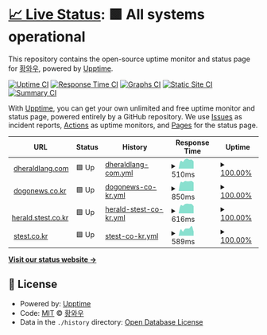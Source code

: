 # [📈 Live Status](https://kphws.github.io/dheraldlang-service-status): <!--live status--> **🟩 All systems operational**

This repository contains the open-source uptime monitor and status page for [황와우](https://kphws.github.io/dheraldlang-service-status), powered by [Upptime](https://github.com/upptime/upptime).

[![Uptime CI](https://github.com/kphws/dheraldlang-service-status/workflows/Uptime%20CI/badge.svg)](https://github.com/kphws/dheraldlang-service-status/actions?query=workflow%3A%22Uptime+CI%22)
[![Response Time CI](https://github.com/kphws/dheraldlang-service-status/workflows/Response%20Time%20CI/badge.svg)](https://github.com/kphws/dheraldlang-service-status/actions?query=workflow%3A%22Response+Time+CI%22)
[![Graphs CI](https://github.com/kphws/dheraldlang-service-status/workflows/Graphs%20CI/badge.svg)](https://github.com/kphws/dheraldlang-service-status/actions?query=workflow%3A%22Graphs+CI%22)
[![Static Site CI](https://github.com/kphws/dheraldlang-service-status/workflows/Static%20Site%20CI/badge.svg)](https://github.com/kphws/dheraldlang-service-status/actions?query=workflow%3A%22Static+Site+CI%22)
[![Summary CI](https://github.com/kphws/dheraldlang-service-status/workflows/Summary%20CI/badge.svg)](https://github.com/kphws/dheraldlang-service-status/actions?query=workflow%3A%22Summary+CI%22)

With [Upptime](https://upptime.js.org), you can get your own unlimited and free uptime monitor and status page, powered entirely by a GitHub repository. We use [Issues](https://github.com/kphws/dheraldlang-service-status/issues) as incident reports, [Actions](https://github.com/kphws/dheraldlang-service-status/actions) as uptime monitors, and [Pages](https://kphws.github.io/dheraldlang-service-status) for the status page.

<!--start: status pages-->
<!-- This summary is generated by Upptime (https://github.com/upptime/upptime) -->
<!-- Do not edit this manually, your changes will be overwritten -->
<!-- prettier-ignore -->
| URL | Status | History | Response Time | Uptime |
| --- | ------ | ------- | ------------- | ------ |
| <img alt="" src="https://favicons.githubusercontent.com/dheraldlang.com" height="13"> [dheraldlang.com](https://dheraldlang.com/) | 🟩 Up | [dheraldlang-com.yml](https://github.com/kphws/dheraldlang-service-status/commits/HEAD/history/dheraldlang-com.yml) | <details><summary><img alt="Response time graph" src="./graphs/dheraldlang-com/response-time-week.png" height="20"> 510ms</summary><br><a href="https://kphws.github.io/dheraldlang-service-status/history/dheraldlang-com"><img alt="Response time 538" src="https://img.shields.io/endpoint?url=https%3A%2F%2Fraw.githubusercontent.com%2Fkphws%2Fdheraldlang-service-status%2FHEAD%2Fapi%2Fdheraldlang-com%2Fresponse-time.json"></a><br><a href="https://kphws.github.io/dheraldlang-service-status/history/dheraldlang-com"><img alt="24-hour response time 533" src="https://img.shields.io/endpoint?url=https%3A%2F%2Fraw.githubusercontent.com%2Fkphws%2Fdheraldlang-service-status%2FHEAD%2Fapi%2Fdheraldlang-com%2Fresponse-time-day.json"></a><br><a href="https://kphws.github.io/dheraldlang-service-status/history/dheraldlang-com"><img alt="7-day response time 510" src="https://img.shields.io/endpoint?url=https%3A%2F%2Fraw.githubusercontent.com%2Fkphws%2Fdheraldlang-service-status%2FHEAD%2Fapi%2Fdheraldlang-com%2Fresponse-time-week.json"></a><br><a href="https://kphws.github.io/dheraldlang-service-status/history/dheraldlang-com"><img alt="30-day response time 515" src="https://img.shields.io/endpoint?url=https%3A%2F%2Fraw.githubusercontent.com%2Fkphws%2Fdheraldlang-service-status%2FHEAD%2Fapi%2Fdheraldlang-com%2Fresponse-time-month.json"></a><br><a href="https://kphws.github.io/dheraldlang-service-status/history/dheraldlang-com"><img alt="1-year response time 538" src="https://img.shields.io/endpoint?url=https%3A%2F%2Fraw.githubusercontent.com%2Fkphws%2Fdheraldlang-service-status%2FHEAD%2Fapi%2Fdheraldlang-com%2Fresponse-time-year.json"></a></details> | <details><summary><a href="https://kphws.github.io/dheraldlang-service-status/history/dheraldlang-com">100.00%</a></summary><a href="https://kphws.github.io/dheraldlang-service-status/history/dheraldlang-com"><img alt="All-time uptime 100.00%" src="https://img.shields.io/endpoint?url=https%3A%2F%2Fraw.githubusercontent.com%2Fkphws%2Fdheraldlang-service-status%2FHEAD%2Fapi%2Fdheraldlang-com%2Fuptime.json"></a><br><a href="https://kphws.github.io/dheraldlang-service-status/history/dheraldlang-com"><img alt="24-hour uptime 100.00%" src="https://img.shields.io/endpoint?url=https%3A%2F%2Fraw.githubusercontent.com%2Fkphws%2Fdheraldlang-service-status%2FHEAD%2Fapi%2Fdheraldlang-com%2Fuptime-day.json"></a><br><a href="https://kphws.github.io/dheraldlang-service-status/history/dheraldlang-com"><img alt="7-day uptime 100.00%" src="https://img.shields.io/endpoint?url=https%3A%2F%2Fraw.githubusercontent.com%2Fkphws%2Fdheraldlang-service-status%2FHEAD%2Fapi%2Fdheraldlang-com%2Fuptime-week.json"></a><br><a href="https://kphws.github.io/dheraldlang-service-status/history/dheraldlang-com"><img alt="30-day uptime 100.00%" src="https://img.shields.io/endpoint?url=https%3A%2F%2Fraw.githubusercontent.com%2Fkphws%2Fdheraldlang-service-status%2FHEAD%2Fapi%2Fdheraldlang-com%2Fuptime-month.json"></a><br><a href="https://kphws.github.io/dheraldlang-service-status/history/dheraldlang-com"><img alt="1-year uptime 100.00%" src="https://img.shields.io/endpoint?url=https%3A%2F%2Fraw.githubusercontent.com%2Fkphws%2Fdheraldlang-service-status%2FHEAD%2Fapi%2Fdheraldlang-com%2Fuptime-year.json"></a></details>
| <img alt="" src="https://favicons.githubusercontent.com/dogonews.co.kr" height="13"> [dogonews.co.kr](https://dogonews.co.kr/) | 🟩 Up | [dogonews-co-kr.yml](https://github.com/kphws/dheraldlang-service-status/commits/HEAD/history/dogonews-co-kr.yml) | <details><summary><img alt="Response time graph" src="./graphs/dogonews-co-kr/response-time-week.png" height="20"> 850ms</summary><br><a href="https://kphws.github.io/dheraldlang-service-status/history/dogonews-co-kr"><img alt="Response time 918" src="https://img.shields.io/endpoint?url=https%3A%2F%2Fraw.githubusercontent.com%2Fkphws%2Fdheraldlang-service-status%2FHEAD%2Fapi%2Fdogonews-co-kr%2Fresponse-time.json"></a><br><a href="https://kphws.github.io/dheraldlang-service-status/history/dogonews-co-kr"><img alt="24-hour response time 895" src="https://img.shields.io/endpoint?url=https%3A%2F%2Fraw.githubusercontent.com%2Fkphws%2Fdheraldlang-service-status%2FHEAD%2Fapi%2Fdogonews-co-kr%2Fresponse-time-day.json"></a><br><a href="https://kphws.github.io/dheraldlang-service-status/history/dogonews-co-kr"><img alt="7-day response time 850" src="https://img.shields.io/endpoint?url=https%3A%2F%2Fraw.githubusercontent.com%2Fkphws%2Fdheraldlang-service-status%2FHEAD%2Fapi%2Fdogonews-co-kr%2Fresponse-time-week.json"></a><br><a href="https://kphws.github.io/dheraldlang-service-status/history/dogonews-co-kr"><img alt="30-day response time 986" src="https://img.shields.io/endpoint?url=https%3A%2F%2Fraw.githubusercontent.com%2Fkphws%2Fdheraldlang-service-status%2FHEAD%2Fapi%2Fdogonews-co-kr%2Fresponse-time-month.json"></a><br><a href="https://kphws.github.io/dheraldlang-service-status/history/dogonews-co-kr"><img alt="1-year response time 918" src="https://img.shields.io/endpoint?url=https%3A%2F%2Fraw.githubusercontent.com%2Fkphws%2Fdheraldlang-service-status%2FHEAD%2Fapi%2Fdogonews-co-kr%2Fresponse-time-year.json"></a></details> | <details><summary><a href="https://kphws.github.io/dheraldlang-service-status/history/dogonews-co-kr">100.00%</a></summary><a href="https://kphws.github.io/dheraldlang-service-status/history/dogonews-co-kr"><img alt="All-time uptime 99.07%" src="https://img.shields.io/endpoint?url=https%3A%2F%2Fraw.githubusercontent.com%2Fkphws%2Fdheraldlang-service-status%2FHEAD%2Fapi%2Fdogonews-co-kr%2Fuptime.json"></a><br><a href="https://kphws.github.io/dheraldlang-service-status/history/dogonews-co-kr"><img alt="24-hour uptime 100.00%" src="https://img.shields.io/endpoint?url=https%3A%2F%2Fraw.githubusercontent.com%2Fkphws%2Fdheraldlang-service-status%2FHEAD%2Fapi%2Fdogonews-co-kr%2Fuptime-day.json"></a><br><a href="https://kphws.github.io/dheraldlang-service-status/history/dogonews-co-kr"><img alt="7-day uptime 100.00%" src="https://img.shields.io/endpoint?url=https%3A%2F%2Fraw.githubusercontent.com%2Fkphws%2Fdheraldlang-service-status%2FHEAD%2Fapi%2Fdogonews-co-kr%2Fuptime-week.json"></a><br><a href="https://kphws.github.io/dheraldlang-service-status/history/dogonews-co-kr"><img alt="30-day uptime 100.00%" src="https://img.shields.io/endpoint?url=https%3A%2F%2Fraw.githubusercontent.com%2Fkphws%2Fdheraldlang-service-status%2FHEAD%2Fapi%2Fdogonews-co-kr%2Fuptime-month.json"></a><br><a href="https://kphws.github.io/dheraldlang-service-status/history/dogonews-co-kr"><img alt="1-year uptime 99.07%" src="https://img.shields.io/endpoint?url=https%3A%2F%2Fraw.githubusercontent.com%2Fkphws%2Fdheraldlang-service-status%2FHEAD%2Fapi%2Fdogonews-co-kr%2Fuptime-year.json"></a></details>
| <img alt="" src="https://favicons.githubusercontent.com/herald.stest.co.kr" height="13"> [herald.stest.co.kr](https://herald.stest.co.kr/) | 🟩 Up | [herald-stest-co-kr.yml](https://github.com/kphws/dheraldlang-service-status/commits/HEAD/history/herald-stest-co-kr.yml) | <details><summary><img alt="Response time graph" src="./graphs/herald-stest-co-kr/response-time-week.png" height="20"> 616ms</summary><br><a href="https://kphws.github.io/dheraldlang-service-status/history/herald-stest-co-kr"><img alt="Response time 629" src="https://img.shields.io/endpoint?url=https%3A%2F%2Fraw.githubusercontent.com%2Fkphws%2Fdheraldlang-service-status%2FHEAD%2Fapi%2Fherald-stest-co-kr%2Fresponse-time.json"></a><br><a href="https://kphws.github.io/dheraldlang-service-status/history/herald-stest-co-kr"><img alt="24-hour response time 646" src="https://img.shields.io/endpoint?url=https%3A%2F%2Fraw.githubusercontent.com%2Fkphws%2Fdheraldlang-service-status%2FHEAD%2Fapi%2Fherald-stest-co-kr%2Fresponse-time-day.json"></a><br><a href="https://kphws.github.io/dheraldlang-service-status/history/herald-stest-co-kr"><img alt="7-day response time 616" src="https://img.shields.io/endpoint?url=https%3A%2F%2Fraw.githubusercontent.com%2Fkphws%2Fdheraldlang-service-status%2FHEAD%2Fapi%2Fherald-stest-co-kr%2Fresponse-time-week.json"></a><br><a href="https://kphws.github.io/dheraldlang-service-status/history/herald-stest-co-kr"><img alt="30-day response time 598" src="https://img.shields.io/endpoint?url=https%3A%2F%2Fraw.githubusercontent.com%2Fkphws%2Fdheraldlang-service-status%2FHEAD%2Fapi%2Fherald-stest-co-kr%2Fresponse-time-month.json"></a><br><a href="https://kphws.github.io/dheraldlang-service-status/history/herald-stest-co-kr"><img alt="1-year response time 629" src="https://img.shields.io/endpoint?url=https%3A%2F%2Fraw.githubusercontent.com%2Fkphws%2Fdheraldlang-service-status%2FHEAD%2Fapi%2Fherald-stest-co-kr%2Fresponse-time-year.json"></a></details> | <details><summary><a href="https://kphws.github.io/dheraldlang-service-status/history/herald-stest-co-kr">100.00%</a></summary><a href="https://kphws.github.io/dheraldlang-service-status/history/herald-stest-co-kr"><img alt="All-time uptime 99.77%" src="https://img.shields.io/endpoint?url=https%3A%2F%2Fraw.githubusercontent.com%2Fkphws%2Fdheraldlang-service-status%2FHEAD%2Fapi%2Fherald-stest-co-kr%2Fuptime.json"></a><br><a href="https://kphws.github.io/dheraldlang-service-status/history/herald-stest-co-kr"><img alt="24-hour uptime 100.00%" src="https://img.shields.io/endpoint?url=https%3A%2F%2Fraw.githubusercontent.com%2Fkphws%2Fdheraldlang-service-status%2FHEAD%2Fapi%2Fherald-stest-co-kr%2Fuptime-day.json"></a><br><a href="https://kphws.github.io/dheraldlang-service-status/history/herald-stest-co-kr"><img alt="7-day uptime 100.00%" src="https://img.shields.io/endpoint?url=https%3A%2F%2Fraw.githubusercontent.com%2Fkphws%2Fdheraldlang-service-status%2FHEAD%2Fapi%2Fherald-stest-co-kr%2Fuptime-week.json"></a><br><a href="https://kphws.github.io/dheraldlang-service-status/history/herald-stest-co-kr"><img alt="30-day uptime 98.98%" src="https://img.shields.io/endpoint?url=https%3A%2F%2Fraw.githubusercontent.com%2Fkphws%2Fdheraldlang-service-status%2FHEAD%2Fapi%2Fherald-stest-co-kr%2Fuptime-month.json"></a><br><a href="https://kphws.github.io/dheraldlang-service-status/history/herald-stest-co-kr"><img alt="1-year uptime 99.77%" src="https://img.shields.io/endpoint?url=https%3A%2F%2Fraw.githubusercontent.com%2Fkphws%2Fdheraldlang-service-status%2FHEAD%2Fapi%2Fherald-stest-co-kr%2Fuptime-year.json"></a></details>
| <img alt="" src="https://favicons.githubusercontent.com/stest.co.kr" height="13"> [stest.co.kr](https://stest.co.kr/) | 🟩 Up | [stest-co-kr.yml](https://github.com/kphws/dheraldlang-service-status/commits/HEAD/history/stest-co-kr.yml) | <details><summary><img alt="Response time graph" src="./graphs/stest-co-kr/response-time-week.png" height="20"> 589ms</summary><br><a href="https://kphws.github.io/dheraldlang-service-status/history/stest-co-kr"><img alt="Response time 617" src="https://img.shields.io/endpoint?url=https%3A%2F%2Fraw.githubusercontent.com%2Fkphws%2Fdheraldlang-service-status%2FHEAD%2Fapi%2Fstest-co-kr%2Fresponse-time.json"></a><br><a href="https://kphws.github.io/dheraldlang-service-status/history/stest-co-kr"><img alt="24-hour response time 608" src="https://img.shields.io/endpoint?url=https%3A%2F%2Fraw.githubusercontent.com%2Fkphws%2Fdheraldlang-service-status%2FHEAD%2Fapi%2Fstest-co-kr%2Fresponse-time-day.json"></a><br><a href="https://kphws.github.io/dheraldlang-service-status/history/stest-co-kr"><img alt="7-day response time 589" src="https://img.shields.io/endpoint?url=https%3A%2F%2Fraw.githubusercontent.com%2Fkphws%2Fdheraldlang-service-status%2FHEAD%2Fapi%2Fstest-co-kr%2Fresponse-time-week.json"></a><br><a href="https://kphws.github.io/dheraldlang-service-status/history/stest-co-kr"><img alt="30-day response time 583" src="https://img.shields.io/endpoint?url=https%3A%2F%2Fraw.githubusercontent.com%2Fkphws%2Fdheraldlang-service-status%2FHEAD%2Fapi%2Fstest-co-kr%2Fresponse-time-month.json"></a><br><a href="https://kphws.github.io/dheraldlang-service-status/history/stest-co-kr"><img alt="1-year response time 617" src="https://img.shields.io/endpoint?url=https%3A%2F%2Fraw.githubusercontent.com%2Fkphws%2Fdheraldlang-service-status%2FHEAD%2Fapi%2Fstest-co-kr%2Fresponse-time-year.json"></a></details> | <details><summary><a href="https://kphws.github.io/dheraldlang-service-status/history/stest-co-kr">100.00%</a></summary><a href="https://kphws.github.io/dheraldlang-service-status/history/stest-co-kr"><img alt="All-time uptime 99.77%" src="https://img.shields.io/endpoint?url=https%3A%2F%2Fraw.githubusercontent.com%2Fkphws%2Fdheraldlang-service-status%2FHEAD%2Fapi%2Fstest-co-kr%2Fuptime.json"></a><br><a href="https://kphws.github.io/dheraldlang-service-status/history/stest-co-kr"><img alt="24-hour uptime 100.00%" src="https://img.shields.io/endpoint?url=https%3A%2F%2Fraw.githubusercontent.com%2Fkphws%2Fdheraldlang-service-status%2FHEAD%2Fapi%2Fstest-co-kr%2Fuptime-day.json"></a><br><a href="https://kphws.github.io/dheraldlang-service-status/history/stest-co-kr"><img alt="7-day uptime 100.00%" src="https://img.shields.io/endpoint?url=https%3A%2F%2Fraw.githubusercontent.com%2Fkphws%2Fdheraldlang-service-status%2FHEAD%2Fapi%2Fstest-co-kr%2Fuptime-week.json"></a><br><a href="https://kphws.github.io/dheraldlang-service-status/history/stest-co-kr"><img alt="30-day uptime 98.98%" src="https://img.shields.io/endpoint?url=https%3A%2F%2Fraw.githubusercontent.com%2Fkphws%2Fdheraldlang-service-status%2FHEAD%2Fapi%2Fstest-co-kr%2Fuptime-month.json"></a><br><a href="https://kphws.github.io/dheraldlang-service-status/history/stest-co-kr"><img alt="1-year uptime 99.77%" src="https://img.shields.io/endpoint?url=https%3A%2F%2Fraw.githubusercontent.com%2Fkphws%2Fdheraldlang-service-status%2FHEAD%2Fapi%2Fstest-co-kr%2Fuptime-year.json"></a></details>

<!--end: status pages-->

[**Visit our status website →**](https://kphws.github.io/dheraldlang-service-status)

## 📄 License

- Powered by: [Upptime](https://github.com/upptime/upptime)
- Code: [MIT](./LICENSE) © [황와우](https://kphws.github.io/dheraldlang-service-status)
- Data in the `./history` directory: [Open Database License](https://opendatacommons.org/licenses/odbl/1-0/)
